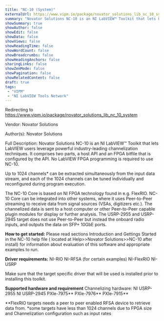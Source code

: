 ```yaml
---
title: "NC-10 (System)"
externalUrl: https://www.vipm.io/package/novator_solutions_lib_nc_10_system
summary: "Novator Solutions NC-10 is an NI LabVIEW™ Toolkit that lets LabVIEW users leverage powerful industry-leading channelization techniques."
showSummary: true
showAuthor: false
showEdit: false
showData: false
showViews: false
showReadingTime: false
showWordCount: false
showBreadcrumbs: false
showHeadingAnchors: false
sharingLinks: false
showZenMode: false
showPagination: false
showRelatedContent: false
draft: true
tags:
 - "VIPM"
 - "NI LabVIEW Tools Network"
---
```


Redirecting to https://www.vipm.io/package/novator_solutions_lib_nc_10_system

Vendor: Novator Solutions

Author(s): Novator Solutions
 
Full Description:
Novator Solutions NC-10 is an NI LabVIEW™ Toolkit that lets LabVIEW users leverage powerful industry-leading channelization techniques. It comprises two parts, a host API and an FPGA bitfile that is configured by the API. No LabVIEW FPGA programming is required to use NC-10.

Up to 1024 channels* can be extracted simultaneously from the input data stream, and each of the 1024 channels can be tuned individually and reconfigured during program execution.

The NC-10 Core is based on NI FPGA technology found in e.g. FlexRIO. NC-10 Core can be integrated into other systems, where it uses Peer-to-Peer streaming to receive data from signal sources (VSAs, digitizers etc.). The channelized data is sent to a host computer or other Peer-to-Peer capable plugin modules for display or further analysis. The USRP-2955 and USRP-2945 target does not use Peer-to-Peer but instead the onboard radio inputs, and outputs the data on SFP+ 10GbE ports.

**How to get started:**
Please read sections Introduction and Gettings Started in the NC-10 help file ( located at Help>>Novator Solutions>>NC-10 after install) for information about evaluation of this software and appropriate examples to run.

**Driver requirements:**
NI-RIO
NI-RFSA (for certain examples)
NI-FlexRIO
NI-USRP

Make sure that the target specific driver that will be used is installed prior to installing this toolkit.

**Supported hardware and requirement**
Channelizing hardware:
NI USRP-2955
NI USRP-2945
PXIe-7975**
PXIe-7976**
PXIe-7915**

**FlexRIO targets needs a peer to peer enabled RFSA device to retrieve data from.
*some targets have less than 1024 channels due to FPGA size and Channelization configuration such as input rates
